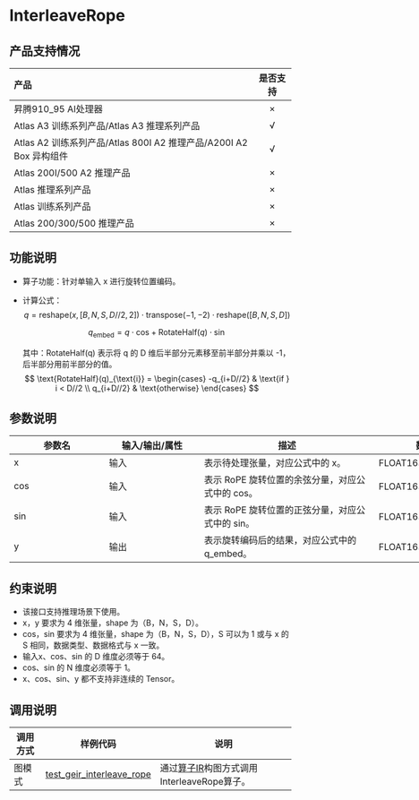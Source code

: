 # InterleaveRope

## 产品支持情况

|产品             |  是否支持  |
|:-------------------------|:----------:|
|  <term>昇腾910_95 AI处理器</term>   |     ×    |
|  <term>Atlas A3 训练系列产品/Atlas A3 推理系列产品</term>   |     √    |
|  <term>Atlas A2 训练系列产品/Atlas 800I A2 推理产品/A200I A2 Box 异构组件</term>     |     √    |
|  <term>Atlas 200I/500 A2 推理产品</term>    |     ×    |
|  <term>Atlas 推理系列产品 </term>    |     ×    |
|  <term>Atlas 训练系列产品</term>    |     ×    |
|  <term>Atlas 200/300/500 推理产品</term>       |     ×    |

## 功能说明

- 算子功能：针对单输入 x 进行旋转位置编码。
- 计算公式：
  $$
  q = \text{reshape}(x, [B, N, S, D//2, 2]) \cdot \text{transpose}(-1, -2) \cdot \text{reshape}([B, N, S, D])
  $$

  $$
  q_{\text{embed}} = q \cdot \text{cos} + \text{RotateHalf}(q) \cdot \sin
  $$

  其中：RotateHalf(q) 表示将 q 的 D 维后半部分元素移至前半部分并乘以 -1，后半部分用前半部分的值。
  $$
  \text{RotateHalf}(q)_{\text{i}} = 
  \begin{cases} 
  -q_{i+D//2} & \text{if } i < D//2 \\
  q_{i+D//2} & \text{otherwise}
  \end{cases}
  $$
  
## 参数说明

<table style="undefined;table-layout: fixed; width: 1576px"><colgroup>
  <col style="width: 170px">
  <col style="width: 170px">
  <col style="width: 312px">
  <col style="width: 213px">
  <col style="width: 100px">
  </colgroup>
  <thead>
    <tr>
      <th>参数名</th>
      <th>输入/输出/属性</th>
      <th>描述</th>
      <th>数据类型</th>
      <th>数据格式</th>
    </tr></thead>
  <tbody>
    <tr>
      <td>x</td>
      <td>输入</td>
      <td>表示待处理张量，对应公式中的 x。</td>
      <td>FLOAT16、BFLOAT16</td>
      <td>ND</td>
    </tr>
    <tr>
      <td>cos</td>
      <td>输入</td>
      <td>表示 RoPE 旋转位置的余弦分量，对应公式中的 cos。</td>
      <td>FLOAT16、BFLOAT16</td>
      <td>ND</td>
    </tr>
    <tr>
      <td>sin</td>
      <td>输入</td>
      <td>表示 RoPE 旋转位置的正弦分量，对应公式中的 sin。</td>
      <td>FLOAT16、BFLOAT16</td>
      <td>ND</td>
    </tr>
    <tr>
      <td>y</td>
      <td>输出</td>
      <td>表示旋转编码后的结果，对应公式中的 q_embed。</td>
      <td>FLOAT16、BFLOAT16</td>
      <td>ND</td>
    </tr>
    
  </tbody></table>

## 约束说明

  * 该接口支持推理场景下使用。
  * x，y 要求为 4 维张量，shape 为（B，N，S，D）。
  * cos，sin 要求为 4 维张量，shape 为（B，N，S，D），S 可以为 1 或与 x 的 S 相同，数据类型、数据格式与 x 一致。
  * 输入x、cos、sin 的 D 维度必须等于 64。
  * cos、sin 的 N 维度必须等于 1。
  * x、cos、sin、y 都不支持非连续的 Tensor。

## 调用说明

| 调用方式   | 样例代码           | 说明                                         |
| ---------------- | --------------------------- | --------------------------------------------------- |
| 图模式 | [test_geir_interleave_rope](examples/test_geir_interleave_rope.cpp)  | 通过[算子IR](op_graph/interleave_rope_proto.h)构图方式调用InterleaveRope算子。         |